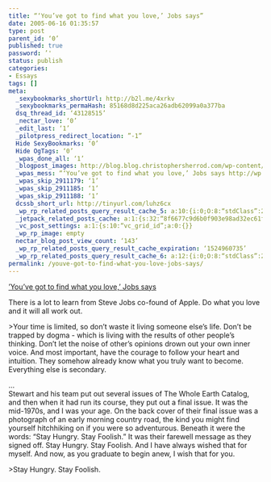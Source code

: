 ```yaml
---
title: “‘You’ve got to find what you love,’ Jobs says”
date: 2005-06-16 01:35:57
type: post
parent_id: ‘0’
published: true
password: ’'
status: publish
categories:
- Essays
tags: []
meta:
  _sexybookmarks_shortUrl: http://b2l.me/4xrkv
  _sexybookmarks_permaHash: 85168d8d225aca26adb62099a0a377ba
  dsq_thread_id: ‘43128515’
  _nectar_love: ‘0’
  _edit_last: ‘1’
  _pilotpress_redirect_location: ”-1”
  Hide SexyBookmarks: ‘0’
  Hide OgTags: ‘0’
  _wpas_done_all: ‘1’
  _blogpost_images: http://blog.blog.christophersherrod.com/wp-content/uploads/images/video1.jpg
  _wpas_mess: “‘You’ve got to find what you love,’ Jobs says http://wp.me/p1k8tx-q”
  _wpas_skip_2911179: ‘1’
  _wpas_skip_2911185: ‘1’
  _wpas_skip_2911188: ‘1’
  dcssb_short_url: http://tinyurl.com/luhz6cx
  _wp_rp_related_posts_query_result_cache_5: a:10:{i:0;O:8:“stdClass”:2:{s:7:“post_id”;s:2:“51”;s:5:“score”;s:18:“17.791609950412557”;}i:1;O:8:“stdClass”:2:{s:7:“post_id”;s:2:“31”;s:5:“score”;s:18:“14.083827449935203”;}i:2;O:8:“stdClass”:2:{s:7:“post_id”;s:2:“29”;s:5:“score”;s:16:“8.01873495658179”;}i:3;O:8:“stdClass”:2:{s:7:“post_id”;s:2:“35”;s:5:“score”;s:17:“7.451386854473305”;}i:4;O:8:“stdClass”:2:{s:7:“post_id”;s:4:“6726”;s:5:“score”;s:17:“6.632440595461899”;}i:5;O:8:“stdClass”:2:{s:7:“post_id”;s:4:“6545”;s:5:“score”;s:17:“6.632440595461899”;}i:6;O:8:“stdClass”:2:{s:7:“post_id”;s:2:“89”;s:5:“score”;s:17:“6.632440595461899”;}i:7;O:8:“stdClass”:2:{s:7:“post_id”;s:2:“16”;s:5:“score”;s:17:“6.632440595461899”;}i:8;O:8:“stdClass”:2:{s:7:“post_id”;s:3:“625”;s:5:“score”;s:18:“6.1077120663341455”;}i:9;O:8:“stdClass”:2:{s:7:“post_id”;s:3:“310”;s:5:“score”;s:18:“6.1077120663341455”;}}
  _jetpack_related_posts_cache: a:1:{s:32:“8f6677c9d6b0f903e98ad32ec61f8deb”;a:2:{s:7:“expires”;i:1470247589;s:7:“payload”;a:3:{i:0;a:1:{s:2:“id”;i:134;}i:1;a:1:{s:2:“id”;i:7204;}i:2;a:1:{s:2:“id”;i:589;}}}}
  _vc_post_settings: a:1:{s:10:“vc_grid_id”;a:0:{}}
  _wp_rp_image: empty
  nectar_blog_post_view_count: ‘143’
  _wp_rp_related_posts_query_result_cache_expiration: ‘1524960735’
  _wp_rp_related_posts_query_result_cache_6: a:12:{i:0;O:8:“stdClass”:2:{s:7:“post_id”;s:4:“4765”;s:5:“score”;s:17:“33.62213700366137”;}i:1;O:8:“stdClass”:2:{s:7:“post_id”;s:4:“1597”;s:5:“score”;s:18:“28.920344291229917”;}i:2;O:8:“stdClass”:2:{s:7:“post_id”;s:4:“4699”;s:5:“score”;s:18:“25.364565048806575”;}i:3;O:8:“stdClass”:2:{s:7:“post_id”;s:3:“214”;s:5:“score”;s:18:“22.579922985238202”;}i:4;O:8:“stdClass”:2:{s:7:“post_id”;s:2:“51”;s:5:“score”;s:18:“21.398186322320036”;}i:5;O:8:“stdClass”:2:{s:7:“post_id”;s:3:“134”;s:5:“score”;s:16:“18.6255976000635”;}i:6;O:8:“stdClass”:2:{s:7:“post_id”;s:3:“380”;s:5:“score”;s:18:“18.337746304276788”;}i:7;O:8:“stdClass”:2:{s:7:“post_id”;s:4:“1192”;s:5:“score”;s:18:“17.187018014466872”;}i:8;O:8:“stdClass”:2:{s:7:“post_id”;s:3:“869”;s:5:“score”;s:17:“17.03147686367199”;}i:9;O:8:“stdClass”:2:{s:7:“post_id”;s:2:“31”;s:5:“score”;s:17:“16.63013547273372”;}i:10;O:8:“stdClass”:2:{s:7:“post_id”;s:4:“4809”;s:5:“score”;s:18:“15.387328921096874”;}i:11;O:8:“stdClass”:2:{s:7:“post_id”;s:4:“1085”;s:5:“score”;s:17:“14.52690872858513”;}}
permalink: /youve-got-to-find-what-you-love-jobs-says/
---
```

<p><a href="http://news-service.stanford.edu/news/2005/june15/jobs-061505.html" rel="nofollow">’You’ve got to find what you love,’ Jobs says</a></p>
<p>There is a lot to learn from Steve Jobs co-found of Apple.  Do what you love and it will all work out.</p>
>Your time is limited, so don’t waste it living someone else’s life. Don’t be trapped by dogma - which is living with the results of other people’s thinking. Don’t let the noise of other’s opinions drown out your own inner voice. And most important, have the courage to follow your heart and intuition. They somehow already know what you truly want to become. Everything else is secondary.</p>
<p>…<br />
Stewart and his team put out several issues of The Whole Earth Catalog, and then when it had run its course, they put out a final issue. It was the mid-1970s, and I was your age. On the back cover of their final issue was a photograph of an early morning country road, the kind you might find yourself hitchhiking on if you were so adventurous. Beneath it were the words: “Stay Hungry. Stay Foolish.” It was their farewell message as they signed off. Stay Hungry. Stay Foolish. And I have always wished that for myself. And now, as you graduate to begin anew, I wish that for you.</p>
>Stay Hungry. Stay Foolish.
